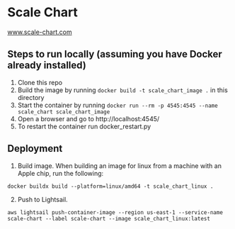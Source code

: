 # Scale Chart


www.scale-chart.com



## Steps to run locally (assuming you have Docker already installed)

1) Clone this repo
2) Build the image by running ``docker build -t scale_chart_image .`` in this directory
3) Start the container by running ``docker run --rm -p 4545:4545 --name scale_chart scale_chart_image``
4) Open a browser and go to http://localhost:4545/
5) To restart the container run docker_restart.py

## Deployment

1) Build image. When building an image for linux from a machine with an Apple chip, run the following:

  ``docker buildx build --platform=linux/amd64 -t scale_chart_linux .``

2) Push to Lightsail.

``aws lightsail push-container-image --region us-east-1 --service-name scale-chart --label scale-chart --image scale_chart_linux:latest``
